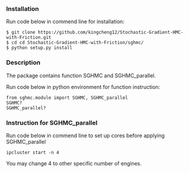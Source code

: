 ### Installation

Run code below in commend line for installation:
```
$ git clone https://github.com/kingcheng12/Stochastic-Gradient-HMC-with-Friction.git
$ cd cd Stochastic-Gradient-HMC-with-Friction/sghmc/
$ python setup.py install
```

### Description

The package contains function SGHMC and SGHMC_parallel. 

Run code below in python environment for function instruction:

```
from sghmc.module import SGHMC, SGHMC_parallel
SGHMC?
SGHMC_parallel?
```

### Instruction for SGHMC_parallel

Run code below in commend line to set up cores before applying SGHMC_parallel

```
ipcluster start -n 4
```

You may change 4 to other specific number of engines.
